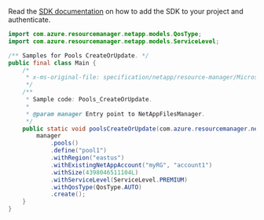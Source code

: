 Read the [SDK documentation](https://github.com/Azure/azure-sdk-for-java/blob/azure-resourcemanager-netapp_1.0.0-beta.6/sdk/netapp/azure-resourcemanager-netapp/README.md) on how to add the SDK to your project and authenticate.

```java
import com.azure.resourcemanager.netapp.models.QosType;
import com.azure.resourcemanager.netapp.models.ServiceLevel;

/** Samples for Pools CreateOrUpdate. */
public final class Main {
    /*
     * x-ms-original-file: specification/netapp/resource-manager/Microsoft.NetApp/stable/2021-06-01/examples/Pools_CreateOrUpdate.json
     */
    /**
     * Sample code: Pools_CreateOrUpdate.
     *
     * @param manager Entry point to NetAppFilesManager.
     */
    public static void poolsCreateOrUpdate(com.azure.resourcemanager.netapp.NetAppFilesManager manager) {
        manager
            .pools()
            .define("pool1")
            .withRegion("eastus")
            .withExistingNetAppAccount("myRG", "account1")
            .withSize(4398046511104L)
            .withServiceLevel(ServiceLevel.PREMIUM)
            .withQosType(QosType.AUTO)
            .create();
    }
}
```
